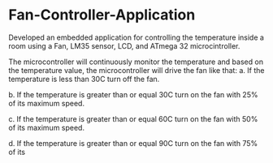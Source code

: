 # Fan-Controller-Application
Developed an embedded application for controlling the temperature inside a room using a Fan, LM35 sensor, LCD, and ATmega 32 microcintroller.


The microcontroller will continuously monitor the temperature and based on the temperature value, the microcontroller will drive the fan like that: 
a. If the temperature is less than 30C turn off the fan.

b. If the temperature is greater than or equal 30C turn on the fan with 25% of its maximum speed. 

c. If the temperature is greater than or equal 60C turn on the fan with 50% of its maximum speed. 

d. If the temperature is greater than or equal 90C turn on the fan with 75% of its
